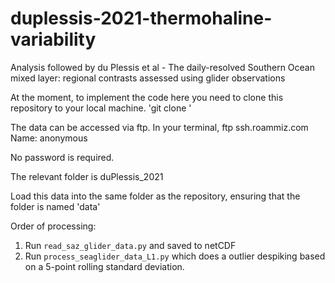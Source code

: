 # duplessis-2021-thermohaline-variability
Analysis followed by du Plessis et al - The daily-resolved Southern Ocean mixed layer: regional contrasts assessed using glider observations

At the moment, to implement the code here you need to clone this repository to your local machine.
'git clone '

The data can be accessed via ftp. In your terminal,
ftp ssh.roammiz.com
Name: anonymous

No password is required.

The relevant folder is duPlessis_2021

Load this data into the same folder as the repository, ensuring that the folder is named 'data'

Order of processing:

1. Run `read_saz_glider_data.py` and saved to netCDF
2. Run `process_seaglider_data_L1.py` which does a outlier despiking based on a 5-point rolling standard deviation.
